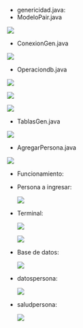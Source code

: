 ﻿- genericidad.java:
- ModeloPair.java

![](assets/Aspose.Words.20792f41-8205-4412-a452-22818965c163.001.jpeg)

- ConexionGen.java

![](assets/Aspose.Words.20792f41-8205-4412-a452-22818965c163.002.jpeg)

- Operaciondb.java

![](assets/Aspose.Words.20792f41-8205-4412-a452-22818965c163.003.jpeg)

![](assets/Aspose.Words.20792f41-8205-4412-a452-22818965c163.004.jpeg)

![](assets/Aspose.Words.20792f41-8205-4412-a452-22818965c163.005.png)

- TablasGen.java

![](assets/Aspose.Words.20792f41-8205-4412-a452-22818965c163.006.jpeg)

- AgregarPersona.java

![](assets/Aspose.Words.20792f41-8205-4412-a452-22818965c163.007.jpeg)

- Funcionamiento:
- Persona a ingresar:

  ![](assets/Aspose.Words.20792f41-8205-4412-a452-22818965c163.008.png)

- Terminal:

  ![](assets/Aspose.Words.20792f41-8205-4412-a452-22818965c163.009.png)

  ![](assets/Aspose.Words.20792f41-8205-4412-a452-22818965c163.010.png)

- Base de datos:

  ![](assets/Aspose.Words.20792f41-8205-4412-a452-22818965c163.011.png)

- datospersona:

  ![](assets/Aspose.Words.20792f41-8205-4412-a452-22818965c163.012.png)

- saludpersona:

  ![](assets/Aspose.Words.20792f41-8205-4412-a452-22818965c163.013.png)
